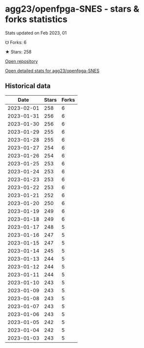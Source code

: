 # agg23/openfpga-SNES - stars & forks statistics

Stats updated on Feb 2023, 01

☋ Forks: 6

★ Stars: 258

[Open repository](https://github.com/agg23/openfpga-SNES)

[Open detailed stats for agg23/openfpga-SNES](https://reviewgithub.com/rep/agg23/openfpga-SNES)

## Historical data
| Date | Stars | Forks |
|------|-------|-------|
| 2023-02-01 | 258 | 6 | 
| 2023-01-31 | 256 | 6 | 
| 2023-01-30 | 256 | 6 | 
| 2023-01-29 | 255 | 6 | 
| 2023-01-28 | 255 | 6 | 
| 2023-01-27 | 254 | 6 | 
| 2023-01-26 | 254 | 6 | 
| 2023-01-25 | 253 | 6 | 
| 2023-01-24 | 253 | 6 | 
| 2023-01-23 | 253 | 6 | 
| 2023-01-22 | 253 | 6 | 
| 2023-01-21 | 252 | 6 | 
| 2023-01-20 | 250 | 6 | 
| 2023-01-19 | 249 | 6 | 
| 2023-01-18 | 249 | 6 | 
| 2023-01-17 | 248 | 5 | 
| 2023-01-16 | 247 | 5 | 
| 2023-01-15 | 247 | 5 | 
| 2023-01-14 | 245 | 5 | 
| 2023-01-13 | 244 | 5 | 
| 2023-01-12 | 244 | 5 | 
| 2023-01-11 | 244 | 5 | 
| 2023-01-10 | 243 | 5 | 
| 2023-01-09 | 243 | 5 | 
| 2023-01-08 | 243 | 5 | 
| 2023-01-07 | 243 | 5 | 
| 2023-01-06 | 243 | 5 | 
| 2023-01-05 | 242 | 5 | 
| 2023-01-04 | 242 | 5 | 
| 2023-01-03 | 243 | 5 | 

